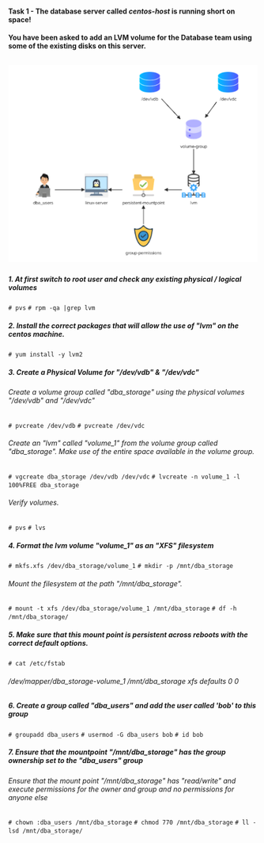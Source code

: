 #### Task 1 - The database server called *centos-host* is running short on space! 
#### You have been asked to add an LVM volume for the Database team using some of the existing disks on this server.
![LVM](images/task1.png "LVM Mount Volumes")
---
##### 1. At first  switch to root user and check any existing physical / logical volumes
`# pvs`
`# rpm -qa |grep lvm`

##### 2. Install the correct packages that will allow the use of "lvm" on the centos machine.
`# yum install -y lvm2`

##### 3. Create a Physical Volume for "/dev/vdb" & "/dev/vdc"
###### Create a volume group called "dba_storage" using the physical volumes  "/dev/vdb" and "/dev/vdc"
`# pvcreate /dev/vdb`
`# pvcreate /dev/vdc`
###### Create an "lvm" called "volume_1" from the volume group called "dba_storage". Make use of the  entire space available in the volume group.
`# vgcreate dba_storage /dev/vdb /dev/vdc`
`# lvcreate -n volume_1 -l 100%FREE dba_storage`
###### Verify volumes. 
`# pvs`
`# lvs`

##### 4. Format the lvm volume "volume_1" as an "XFS" filesystem
`# mkfs.xfs /dev/dba_storage/volume_1`
`# mkdir -p /mnt/dba_storage`
###### Mount the filesystem at the path "/mnt/dba_storage".
`# mount -t xfs /dev/dba_storage/volume_1 /mnt/dba_storage`
`# df -h /mnt/dba_storage/`

##### 5. Make sure that this mount point is persistent across reboots with the correct default options.
`# cat /etc/fstab`
###### /dev/mapper/dba_storage-volume_1 /mnt/dba_storage xfs defaults 0 0

##### 6. Create a group called "dba_users" and add the user called 'bob' to this group
`# groupadd dba_users`
`# usermod -G dba_users bob`
`# id bob`

##### 7. Ensure that the mountpoint "/mnt/dba_storage" has the group ownership set to the "dba_users" group
######   Ensure that the mount point "/mnt/dba_storage" has "read/write" and execute permissions for the owner and group and no permissions for anyone else
`# chown :dba_users /mnt/dba_storage`
`# chmod 770 /mnt/dba_storage`
`# ll -lsd /mnt/dba_storage/`
